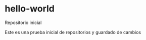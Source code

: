 # hello-world
Repositorio inicial

Este es una prueba inicial de repositorios y guardado de cambios
